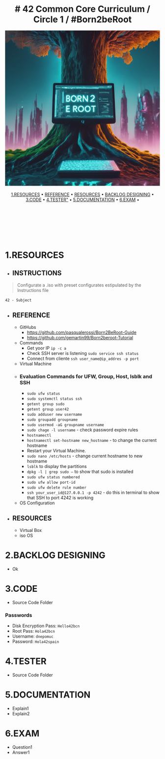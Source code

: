 <h1 align="center"> # 42 Common Core Curriculum / Circle 1 / #Born2beRoot </h1>
<p align="center"><img src="https://github.com/diegonmarcos/L-ecole-42/blob/main/zimg/born2broot.png" alt="" width="600"></p>

> 
<p align="center">
	<a href="#1.RESOURCES">1.RESOURCES</a> •
	<a href="#REFERENCE">REFERENCE</a> •
	<a href="#RESOURCES">RESOURCES</a> •
	<a href="#BACKLOG%%DESIGNING">BACKLOG DESIGNING</a> •
	<a href="#3.CODE">3.CODE</a> •
	<a href="#4.TESTER">4.TESTER"</a> •
  <a href="#5.DOCUMENTATION">5.DOCUMENTATION</a> •
  <a href="#6.EXAM">6.EXAM</a> •
</p>
<br>

<br>

<br>

<br>

<br>

<br>

# 1.RESOURCES
- ## INSTRUCTIONS
> Configurate a .iso with preset configurates estipulated by the Instructions file  

`42 - Subject`

- ## REFERENCE
  - GitHubs
    - https://github.com/pasqualerossi/Born2BeRoot-Guide
    - https://github.com/gemartin99/Born2beroot-Tutorial 
  - Commands
    - Get yoor IP ```ip -c a```
    - Check SSH server is listening ```sudo service ssh status```
    - Connect from cliente ```ssh user_name@ip_addres -p port```
  - Virtual Machine
  - ### Evaluation Commands for UFW, Group, Host, lsblk and SSH
	- `sudo ufw status`
	- `sudo systemctl status ssh`
	- `getent group sudo`
	- `getent group user42`
	- `sudo adduser new username`
	- `sudo groupadd groupname`
	- `sudo usermod -aG groupname username`
	- `sudo chage -l username` - check password expire rules
	- `hostnamectl`
	- `hostnamectl set-hostname new_hostname` - to change the current hostname
	- Restart your Virtual Machine.
	- `sudo nano /etc/hosts` - change current hostname to new hostname
	- `lsblk` to display the partitions
	- `dpkg -l | grep sudo –` to show that sudo is installed
	- `sudo ufw status numbered`
	- `sudo ufw allow port-id`
	- `sudo ufw delete rule number`
	- `ssh your_user_id@127.0.0.1 -p 4242` -  do this in terminal to show that SSH to port 4242 is working
  - OS Configuration 

- ## RESOURCES
  - Virtual Box
  - iso OS

# 2.BACKLOG DESIGNING
  - Ok

# 3.CODE
 - Source Code Folder
 ### Passwords
 - Disk Encryption Pass:   ```Hello42bcn```
 - Root Pass:   ```Hola42bcn```
 - Username: ```dnepomuc```
 - Password: ```Hola42spain```

# 4.TESTER
 - Source Code Folder

# 5.DOCUMENTATION
 - Explain1
 - Explain2
 
# 6.EXAM
 - Question1
 - Answer1
